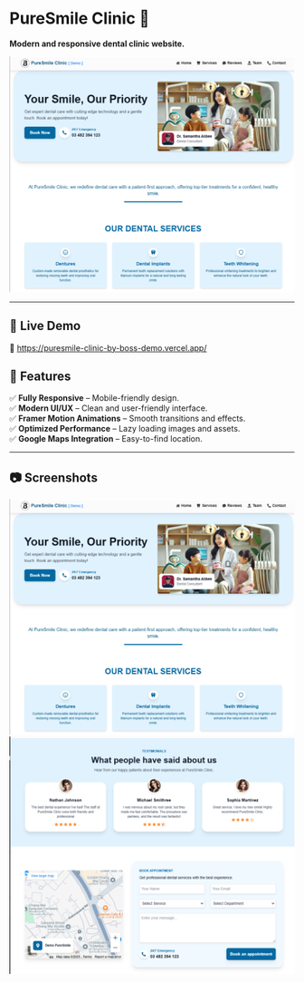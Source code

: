 # PureSmile Clinic 🦷

**Modern and responsive dental clinic website.**

![alt text](image.png)

---

## 🚀 Live Demo 

🔗 https://puresmile-clinic-by-boss-demo.vercel.app/

## 📌 Features

✅ **Fully Responsive** – Mobile-friendly design.  
✅ **Modern UI/UX** – Clean and user-friendly interface.  
✅ **Framer Motion Animations** – Smooth transitions and effects.  
✅ **Optimized Performance** – Lazy loading images and assets.  
✅ **Google Maps Integration** – Easy-to-find location.  

---

## 📷 Screenshots

![alt text](image-2.png)
![alt text](image-3.png)
